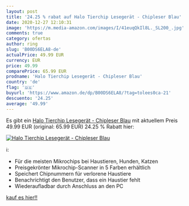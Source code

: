 ```yaml
---
layout: post
title: '24.25 % rabat auf Halo Tierchip Lesegerät - Chipleser Blau'
date: 2020-12-27 12:10:31
image: 'https://m.media-amazon.com/images/I/41euqQkIl8L._SL200_.jpg'
comments: true
category: ofertas
author: ring
slug: 'B00DS6ELA8-de'
actualPrice: 49.99 EUR
currency: EUR
price: 49.99
comparePrice: 65.99 EUR
prodname: 'Halo Tierchip Lesegerät - Chipleser Blau'
country: 'de'
flag: '🇩🇪'
buyurl: 'https://www.amazon.de/dp/B00DS6ELA8/?tag=tolees0ca-21'
descuento: '24.25'
average: '49.99'
---
```


Es gibt ein [Halo Tierchip Lesegerät - Chipleser Blau](https://www.amazon.de/dp/B00DS6ELA8/?tag=tolees0ca-21) mit aktuellem Preis 49.99 EUR (original: 65.99 EUR) 24.25 % Rabatt hier:

[![Halo Tierchip Lesegerät - Chipleser Blau](https://m.media-amazon.com/images/I/41euqQkIl8L._SL200_.jpg)](https://www.amazon.de/dp/B00DS6ELA8/?tag=tolees0ca-21)

ℹ️:

- Für die meisten Mikrochips bei Haustieren, Hunden, Katzen
- Preisgekrönter Mikrochip-Scanner in 5 Farben erhältlich
- Speichert Chipnummern für verlorene Haustiere
- Benachrichtigt den Benutzer, dass ein Haustier fehlt
- Wiederaufladbar durch Anschluss an den PC

[kauf es hier!!](https://www.amazon.de/dp/B00DS6ELA8/?tag=tolees0ca-21)
